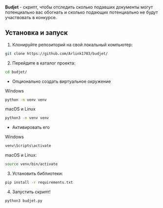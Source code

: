 **Budjet** - скрипт, чтобы отследить сколько подавших документы могут потенциально вас обогнать и сколько подающих потенциально не будут участвовать в конкурсе.

## Установка и запуск

1. Клонируйте репозиторий на свой локальный компьютер:

```sh
git clone https://github.com/Arlink1703/budjet/
```

2. Перейдите в каталог проекта:

```sh
cd budjet/
```
- Опционально создать виртуальное окружение 

Windows
```sh
python -m venv venv
```
macOS и Linux

```sh
python3 -m venv venv
```

- Активировать его

Windows

```sh
venv\Scripts\activate
```

macOS и Linux:

```sh
source venv/bin/activate
```

3. Установить библиотеки:

```sh
pip install -r requirements.txt
```

4. Запустить скрипт!

```sh
python3 budjet.py
```
